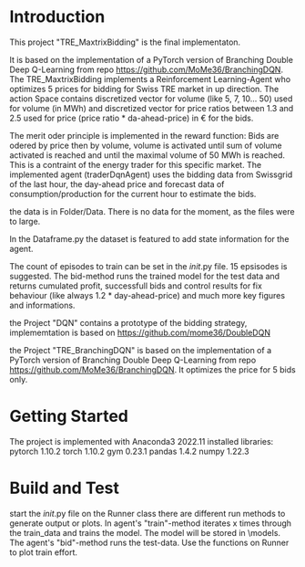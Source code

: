 # Introduction
This project "TRE_MaxtrixBidding" is the final implementaton. 

It is based on the implementation of a PyTorch version of Branching Double Deep Q-Learning from repo https://github.com/MoMe36/BranchingDQN.
The TRE_MaxtrixBidding implements a Reinforcement Learning-Agent who optimizes 5 prices for bidding for Swiss TRE market in up direction.
The action Space contains discretized vector for volume (like 5, 7, 10... 50) used for volume (in MWh) and discretized vector for price ratios between 1.3 and 2.5 used for price (price ratio * da-ahead-price) in € for the bids.

The merit oder principle is implemented in the reward function: Bids are odered by price then by volume, volume is activated until sum of volume activated is reached and until the maximal volume of 50 MWh is reached. This is a contraint of the energy trader for this specific market.
The implemented agent (traderDqnAgent) uses the bidding data from Swissgrid of the last hour, the day-ahead price and forecast data of consumption/production for the current hour to estimate the bids.

the data is in Folder/Data. There is no data for the moment, as the files were to large.

In the Dataframe.py the dataset is featured to add state information for the agent.

The count of episodes to train can be set in the _init_.py file. 15 epsisodes is suggested. 
The bid-method runs the trained model for the test data and returns cumulated profit, successfull bids and control results for fix behaviour (like always 1.2 * day-ahead-price) and much more key figures and informations.

the Project "DQN" contains a prototype of the bidding strategy, implememtation is based on https://github.com/mome36/DoubleDQN

the Project "TRE_BranchingDQN" is based on the implementation of a PyTorch version of Branching Double Deep Q-Learning from repo https://github.com/MoMe36/BranchingDQN. It optimizes the price for 5 bids only.

# Getting Started
The project is implemented with Anaconda3 2022.11
installed libraries: 
pytorch 1.10.2
torch 1.10.2
gym 0.23.1
pandas 1.4.2
numpy 1.22.3

# Build and Test
start the _init_.py file
on the Runner class there are different run methods to generate output or plots.
In agent's "train"-method iterates x times through the train_data and trains the model. The model will be stored in \models.
The agent's "bid"-method runs the test-data. 
Use the functions on Runner to plot train effort.

